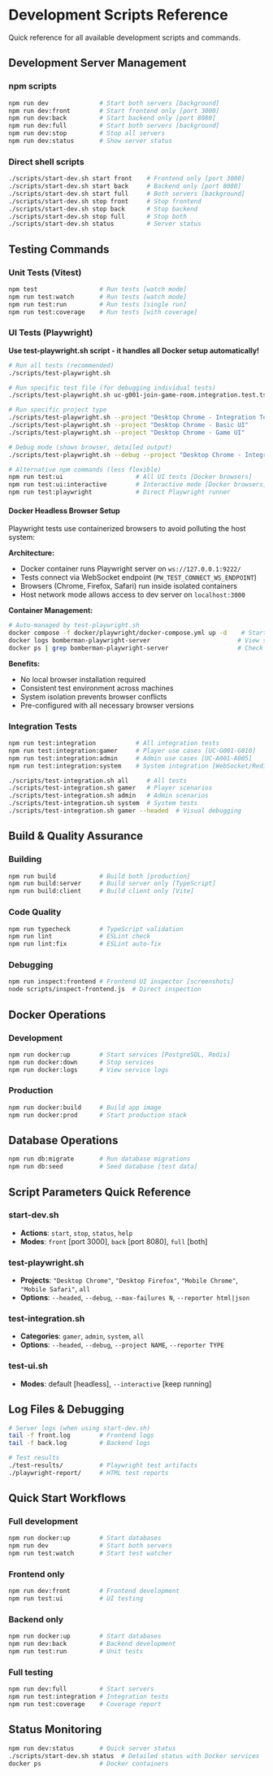 # Development Scripts Reference

Quick reference for all available development scripts and commands.

## Development Server Management

### npm scripts
```bash
npm run dev              # Start both servers [background]
npm run dev:front        # Start frontend only [port 3000]
npm run dev:back         # Start backend only [port 8080]
npm run dev:full         # Start both servers [background]
npm run dev:stop         # Stop all servers
npm run dev:status       # Show server status
```

### Direct shell scripts
```bash
./scripts/start-dev.sh start front    # Frontend only [port 3000]
./scripts/start-dev.sh start back     # Backend only [port 8080] 
./scripts/start-dev.sh start full     # Both servers [background]
./scripts/start-dev.sh stop front     # Stop frontend
./scripts/start-dev.sh stop back      # Stop backend
./scripts/start-dev.sh stop full      # Stop both
./scripts/start-dev.sh status         # Server status
```

## Testing Commands

### Unit Tests (Vitest)
```bash
npm test                 # Run tests [watch mode]
npm run test:watch       # Run tests [watch mode]
npm run test:run         # Run tests [single run]
npm run test:coverage    # Run tests [with coverage]
```

### UI Tests (Playwright)
**Use test-playwright.sh script - it handles all Docker setup automatically!**

```bash
# Run all tests (recommended)
./scripts/test-playwright.sh

# Run specific test file (for debugging individual tests)
./scripts/test-playwright.sh uc-g001-join-game-room.integration.test.ts

# Run specific project type
./scripts/test-playwright.sh --project "Desktop Chrome - Integration Tests"
./scripts/test-playwright.sh --project "Desktop Chrome - Basic UI"
./scripts/test-playwright.sh --project "Desktop Chrome - Game UI"

# Debug mode (shows browser, detailed output)
./scripts/test-playwright.sh --debug --project "Desktop Chrome - Integration Tests"

# Alternative npm commands (less flexible)
npm run test:ui                    # All UI tests [Docker browsers]
npm run test:ui:interactive        # Interactive mode [Docker browsers]
npm run test:playwright            # Direct Playwright runner
```

#### Docker Headless Browser Setup
Playwright tests use containerized browsers to avoid polluting the host system:

**Architecture:**
- Docker container runs Playwright server on `ws://127.0.0.1:9222/`
- Tests connect via WebSocket endpoint (`PW_TEST_CONNECT_WS_ENDPOINT`)
- Browsers (Chrome, Firefox, Safari) run inside isolated containers
- Host network mode allows access to dev server on `localhost:3000`

**Container Management:**
```bash
# Auto-managed by test-playwright.sh
docker compose -f docker/playwright/docker-compose.yml up -d    # Start browser server
docker logs bomberman-playwright-server                        # View server logs
docker ps | grep bomberman-playwright-server                   # Check status
```

**Benefits:**
- No local browser installation required
- Consistent test environment across machines
- System isolation prevents browser conflicts
- Pre-configured with all necessary browser versions

### Integration Tests
```bash
npm run test:integration           # All integration tests
npm run test:integration:gamer     # Player use cases [UC-G001-G010]
npm run test:integration:admin     # Admin use cases [UC-A001-A005]
npm run test:integration:system    # System integration [WebSocket/Redis]

./scripts/test-integration.sh all     # All tests
./scripts/test-integration.sh gamer   # Player scenarios
./scripts/test-integration.sh admin   # Admin scenarios
./scripts/test-integration.sh system  # System tests
./scripts/test-integration.sh gamer --headed  # Visual debugging
```

## Build & Quality Assurance

### Building
```bash
npm run build            # Build both [production]
npm run build:server     # Build server only [TypeScript]
npm run build:client     # Build client only [Vite]
```

### Code Quality
```bash
npm run typecheck        # TypeScript validation
npm run lint             # ESLint check
npm run lint:fix         # ESLint auto-fix
```

### Debugging
```bash
npm run inspect:frontend # Frontend UI inspector [screenshots]
node scripts/inspect-frontend.js  # Direct inspection
```

## Docker Operations

### Development
```bash
npm run docker:up        # Start services [PostgreSQL, Redis]
npm run docker:down      # Stop services
npm run docker:logs      # View service logs
```

### Production
```bash
npm run docker:build     # Build app image
npm run docker:prod      # Start production stack
```

## Database Operations

```bash
npm run db:migrate       # Run database migrations
npm run db:seed          # Seed database [test data]
```

## Script Parameters Quick Reference

### start-dev.sh
- **Actions**: `start`, `stop`, `status`, `help`
- **Modes**: `front` [port 3000], `back` [port 8080], `full` [both]

### test-playwright.sh
- **Projects**: `"Desktop Chrome"`, `"Desktop Firefox"`, `"Mobile Chrome"`, `"Mobile Safari"`, `all`
- **Options**: `--headed`, `--debug`, `--max-failures N`, `--reporter html|json`

### test-integration.sh
- **Categories**: `gamer`, `admin`, `system`, `all`
- **Options**: `--headed`, `--debug`, `--project NAME`, `--reporter TYPE`

### test-ui.sh
- **Modes**: default [headless], `--interactive` [keep running]

## Log Files & Debugging

```bash
# Server logs (when using start-dev.sh)
tail -f front.log        # Frontend logs
tail -f back.log         # Backend logs

# Test results
./test-results/          # Playwright test artifacts
./playwright-report/     # HTML test reports
```

## Quick Start Workflows

### Full development
```bash
npm run docker:up        # Start databases
npm run dev              # Start both servers
npm run test:watch       # Start test watcher
```

### Frontend only
```bash
npm run dev:front        # Frontend development
npm run test:ui          # UI testing
```

### Backend only  
```bash
npm run docker:up        # Start databases
npm run dev:back         # Backend development
npm run test:run         # Unit tests
```

### Full testing
```bash
npm run dev:full         # Start servers
npm run test:integration # Integration tests
npm run test:coverage    # Coverage report
```

## Status Monitoring

```bash
npm run dev:status       # Quick server status
./scripts/start-dev.sh status  # Detailed status with Docker services
docker ps                # Docker containers
```